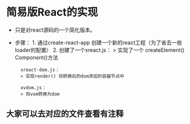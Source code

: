# 简易版React的实现


* 只是对react源码的一个简化版本。
* 步骤：
        1. 通过create-react-app 创建一个新的react工程（为了省去一些loader的配置）
        2. 创建了一个xreact.js：
        > 实现了一个 createElement()  Component()方法

        xreact-dom.js：
        > 实现render() 将转换后的dom添加的容器节点中
        
        xvdom.js：
        > 将vom转换为dom

## 大家可以去对应的文件查看有注释
